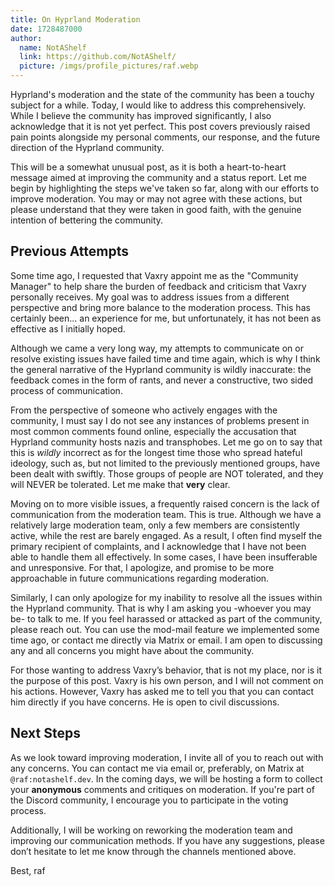 ```yaml
---
title: On Hyprland Moderation
date: 1728487000
author:
  name: NotAShelf
  link: https://github.com/NotAShelf/
  picture: /imgs/profile_pictures/raf.webp
---
```


Hyprland's moderation and the state of the community has been a touchy subject
for a while. Today, I would like to address this comprehensively. While I
believe the community has improved significantly, I also acknowledge that it is
not yet perfect. This post covers previously raised pain points alongside my
personal comments, our response, and the future direction of the Hyprland
community.

This will be a somewhat unusual post, as it is both a heart-to-heart message
aimed at improving the community and a status report. Let me begin by
highlighting the steps we've taken so far, along with our efforts to improve
moderation. You may or may not agree with these actions, but please understand
that they were taken in good faith, with the genuine intention of bettering the
community.

## Previous Attempts

Some time ago, I requested that Vaxry appoint me as the "Community Manager" to
help share the burden of feedback and criticism that Vaxry personally receives.
My goal was to address issues from a different perspective and bring more
balance to the moderation process. This has certainly been... an experience for
me, but unfortunately, it has not been as effective as I initially hoped.

Although we came a very long way, my attempts to communicate on or resolve
existing issues have failed time and time again, which is why I think the
general narrative of the Hyprland community is wildly inaccurate: the feedback comes in
the form of rants, and never a constructive, two sided process of communication.

From the perspective of someone who actively engages with the community, I must
say I do not see any instances of problems present in most common comments found
online, especially the accusation that Hyprland community hosts nazis and
transphobes. Let me go on to say that this is _wildly_ incorrect as for the
longest time those who spread hateful ideology, such as, but not limited to
the previously mentioned groups, have been dealt with swiftly. Those groups of
people are NOT tolerated, and they will NEVER be tolerated. Let me make that
**very** clear.

Moving on to more visible issues, a frequently raised concern is the lack of
communication from the moderation team. This is true. Although we have a
relatively large moderation team, only a few members are consistently active,
while the rest are barely engaged. As a result, I often find myself the primary
recipient of complaints, and I acknowledge that I have not been able to handle
them all effectively. In some cases, I have been insufferable and unresponsive.
For that, I apologize, and promise to be more approachable in future
communications regarding moderation.

Similarly, I can only apologize for my inability to resolve all the issues
within the Hyprland community. That is why I am asking you -whoever you may be-
to talk to me. If you feel harassed or attacked as part of the community, please
reach out. You can use the mod-mail feature we implemented some time ago, or
contact me directly via Matrix or email. I am open to discussing any and all
concerns you might have about the community.

For those wanting to address Vaxry’s behavior, that is not my place, nor is it
the purpose of this post. Vaxry is his own person, and I will not comment on his
actions. However, Vaxry has asked me to tell you that you can contact him
directly if you have concerns. He is open to civil discussions.

## Next Steps

As we look toward improving moderation, I invite all of you to reach out with
any concerns. You can contact me via email or, preferably, on Matrix at
`@raf:notashelf.dev`. In the coming days, we will be hosting a form to collect
your **anonymous** comments and critiques on moderation. If you're part of the
Discord community, I encourage you to participate in the voting process.

Additionally, I will be working on reworking the moderation team and improving
our communication methods. If you have any suggestions, please don’t hesitate to
let me know through the channels mentioned above.

Best, raf
